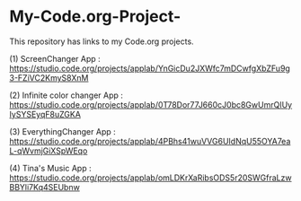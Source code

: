 # My-Code.org-Project-
This repository has links to my Code.org projects. 


(1) ScreenChanger App : https://studio.code.org/projects/applab/YnGicDu2JXWfc7mDCwfgXbZFu9g3-FZiVC2KmyS8XnM

(2) Infinite color changer App : https://studio.code.org/projects/applab/0T78Dor77J660cJ0bc8GwUmrQIUyIySYSEyqF8uZGKA

(3) EverythingChanger App : https://studio.code.org/projects/applab/4PBhs41wuVVG6UIdNqU55OYA7eaL-qWvmjGiXSpWEqo

(4) Tina's Music App : https://studio.code.org/projects/applab/omLDKrXaRibsODS5r20SWGfraLzwBBYli7Kq4SEUbnw
